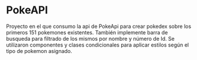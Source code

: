 # PokeAPI
Proyecto en el que consumo la api de PokeApi para crear pokedex sobre los primeros 151 pokemones existentes. También implemente barra de busqueda para filtrado de los mismos por nombre y número de Id. Se utilizaron componentes y clases condicionales para aplicar estilos según el tipo de pokemon asignado. 
